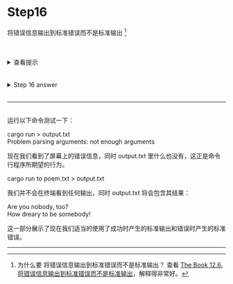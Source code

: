# Step16

将错误信息输出到标准错误而不是标准输出 [^1]



<br>
<br>
<details>
    <summary>查看提示</summary>

标准库提供了 eprintln! 宏来打印到标准错误流，所以将 main.rs 中两个调用 println! 打印错误信息的位置替换为 eprintln! 即可

</details>


<br>
<br>
<details>
    <summary>Step 16 answer</summary>

```rust, no_run
fn main() {
    let args: Vec<String> = env::args().collect();

    let config = Config::new(&args).unwrap_or_else(|err| {
        eprintln!("Problem parsing arguments: {}", err);
        process::exit(1);
    });

    if let Err(e) = minigrep::run(config) {
        eprintln!("Application error: {}", e);

        process::exit(1);
    }
}
```

</details>


<br>
<hr>
<br>
运行以下命令测试一下：  

cargo run > output.txt  
Problem parsing arguments: not enough arguments  

现在我们看到了屏幕上的错误信息，同时 output.txt 里什么也没有，这正是命令行程序所期望的行为。


cargo run to poem.txt > output.txt  

我们并不会在终端看到任何输出，同时 output.txt 将会包含其结果：

Are you nobody, too?  
How dreary to be somebody!  

这一部分展示了现在我们适当的使用了成功时产生的标准输出和错误时产生的标准错误。


---

[^1]: 为什么要 将错误信息输出到标准错误而不是标准输出？ 查看 [The Book 12.6. 将错误信息输出到标准错误而不是标准输出](http://120.78.128.153/rustbook/ch12-06-writing-to-stderr-instead-of-stdout.html)，解释得非常好。